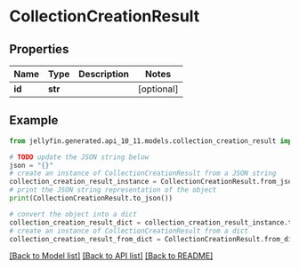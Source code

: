 # CollectionCreationResult


## Properties

Name | Type | Description | Notes
------------ | ------------- | ------------- | -------------
**id** | **str** |  | [optional] 

## Example

```python
from jellyfin.generated.api_10_11.models.collection_creation_result import CollectionCreationResult

# TODO update the JSON string below
json = "{}"
# create an instance of CollectionCreationResult from a JSON string
collection_creation_result_instance = CollectionCreationResult.from_json(json)
# print the JSON string representation of the object
print(CollectionCreationResult.to_json())

# convert the object into a dict
collection_creation_result_dict = collection_creation_result_instance.to_dict()
# create an instance of CollectionCreationResult from a dict
collection_creation_result_from_dict = CollectionCreationResult.from_dict(collection_creation_result_dict)
```
[[Back to Model list]](../README.md#documentation-for-models) [[Back to API list]](../README.md#documentation-for-api-endpoints) [[Back to README]](../README.md)


